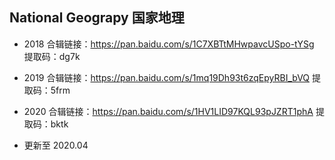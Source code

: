 ## National Geograpy 国家地理

- 2018 合辑链接：https://pan.baidu.com/s/1C7XBTtMHwpavcUSpo-tYSg 提取码：dg7k 
- 2019 合辑链接：https://pan.baidu.com/s/1mq19Dh93t6zqEpyRBI_bVQ 提取码：5frm
- 2020 合辑链接：https://pan.baidu.com/s/1HV1LID97KQL93pJZRT1phA 提取码：bktk

- 更新至 2020.04
